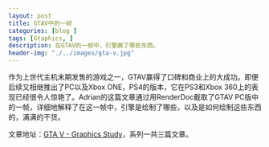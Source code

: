 ```yaml
---
layout: post
title: GTAV中的一帧
categories: [blog ]
tags: [Gtaphics, ]
description: 在GTAV的一帧中，引擎画了哪些东西。
header-img: "./../images/gta-v.jpg"
---
```


作为上世代主机末期发售的游戏之一，GTAV赢得了口碑和商业上的大成功。即便后续又相继推出了PC以及Xbox ONE，PS4的版本，它在PS3和Xbox 360上的表现已经很令人惊艳了。Adrian的这篇文章通过用RenderDoc截取了GTAV PC版中的一帧，详细地解释了在这一帧中，引擎是绘制了哪些，以及是如何绘制这些东西的，满满的干货。

文章地址：[GTA V - Graphics Study](http://www.adriancourreges.com/blog/2015/11/02/gta-v-graphics-study/ "GTA V - Graphics Study")，系列一共三篇文章。
